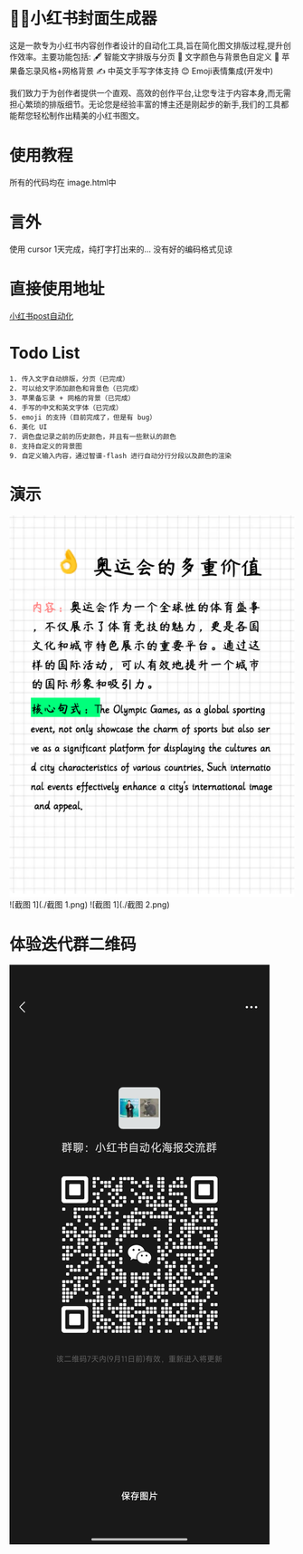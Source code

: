 # 📱✨小红书封面生成器

这是一款专为小红书内容创作者设计的自动化工具,旨在简化图文排版过程,提升创作效率。主要功能包括:
🖋 智能文字排版与分页
🎨 文字颜色与背景色自定义
📝 苹果备忘录风格+网格背景
✍️ 中英文手写字体支持
😊 Emoji表情集成(开发中)

我们致力于为创作者提供一个直观、高效的创作平台,让您专注于内容本身,而无需担心繁琐的排版细节。无论您是经验丰富的博主还是刚起步的新手,我们的工具都能帮您轻松制作出精美的小红书图文。

# 使用教程
所有的代码均在 image.html中

# 言外
使用 cursor 1天完成，纯打字打出来的... 没有好的编码格式见谅

# 直接使用地址
[小红书post自动化](https://xiaohongshu.zhieasy.cn?title=奥运会的多重价值&content=%5B"内容：奥运会作为一个全球性的体育盛事，不仅展示了体育竞技的魅力，更是各国文化和城市特色展示的重要平台。通过这样的国际活动，可以有效地提升一个城市的国际形象和吸引力。"%2C"核心句式：The%20Olympic%20Games%2C%20as%20a%20global%20sporting%20event%2C%20not%20only%20showcase%20the%20charm%20of%20sports%20but%20also%20serve%20as%20a%20significant%20platform%20for%20displaying%20the%20cultures%20and%20city%20characteristics%20of%20various%20countries.%20Such%20international%20events%20effectively%20enhance%20a%20city%27s%20international%20image%20and%20appeal."%5D)

# Todo List
```
1. 传入文字自动排版，分页（已完成）
2. 可以给文字添加颜色和背景色（已完成）
3. 苹果备忘录 + 网格的背景（已完成）
4. 手写的中文和英文字体（已完成）
5. emoji 的支持（目前完成了，但是有 bug）
6. 美化 UI
7. 调色盘记录之前的历史颜色，并且有一些默认的颜色
8. 支持自定义的背景图
9. 自定义输入内容，通过智谱-flash 进行自动分行分段以及颜色的渲染
```

# 演示
![截图 1](./生成图像_1.png)
![截图 1](./截图 1.png)
![截图 1](./截图 2.png)

# 体验迭代群二维码
![体验二维码](./体验二维码.png)


